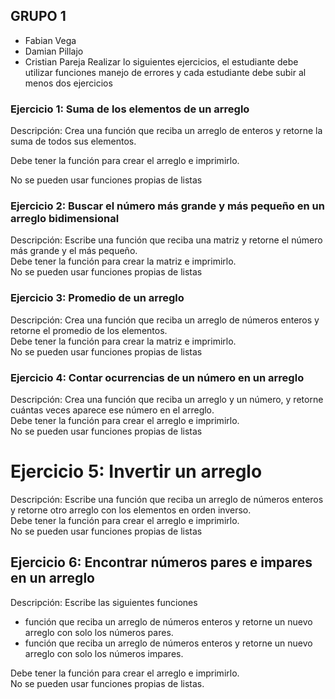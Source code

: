 ## GRUPO 1
- Fabian Vega
- Damian Pillajo
- Cristian Pareja
Realizar lo siguientes ejercicios, el estudiante debe utilizar funciones manejo de errores y cada estudiante debe subir al menos dos ejercicios  


### Ejercicio 1: Suma de los elementos de un arreglo  

Descripción: Crea una función que reciba un arreglo de enteros y retorne la suma de todos sus elementos.  

Debe tener la función para crear el arreglo e imprimirlo.  

No se pueden usar funciones propias de listas

### Ejercicio 2: Buscar el número más grande y más pequeño en un arreglo bidimensional

Descripción: Escribe una función que reciba una matriz y retorne el número más grande y el más pequeño.  
Debe tener la función para crear la matriz e imprimirlo.  
No se pueden usar funciones propias de listas  

### Ejercicio 3: Promedio de un arreglo
Descripción: Crea una función que reciba un arreglo de números enteros y retorne el promedio de los elementos.  
Debe tener la función para crear la matriz e imprimirlo.  
No se pueden usar funciones propias de listas

### Ejercicio 4: Contar ocurrencias de un número en un arreglo
Descripción: Crea una función que reciba un arreglo y un número, y retorne cuántas veces aparece ese número en el arreglo.  
Debe tener la función para crear el arreglo e imprimirlo.   
No se pueden usar funciones propias de listas  

# Ejercicio 5: Invertir un arreglo
Descripción: Escribe una función que reciba un arreglo de números enteros y retorne otro arreglo con los elementos en orden inverso.  
Debe tener la función para crear el arreglo e imprimirlo.  
No se pueden usar funciones propias de listas  

## Ejercicio 6: Encontrar números pares e impares en un arreglo

Descripción: Escribe las siguientes funciones  
 - función que reciba un arreglo de números enteros y retorne un nuevo arreglo con solo los números pares.
 - función que reciba un arreglo de números enteros y retorne un nuevo arreglo con solo los números impares.

Debe tener la función para crear el arreglo e imprimirlo.  
No se pueden usar funciones propias de listas.
